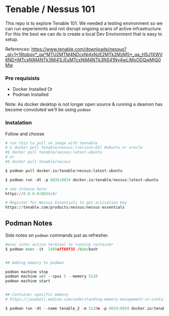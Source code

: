 # Tenable / Nessus 101

This repo is to explore Tenable 101. We needed a testing environment so we can run experiemnts and not disrupt ongoing scans of active infrastructure. For this the best we can do is create a local Dev Environment that is easy to setup. 

References: https://www.tenable.com/downloads/nessus?_gl=1*16tobqy*_ga*MTU2MTM4NDcxNi4xNzE2MTk2MzM5*_ga_HSJ1XWV6ND*MTcxNjM4NTk3Mi41LjEuMTcxNjM4NTk3NS41Ny4wLjMxODQwMjQ0Mw


### Pre requisists

- Docker Installed
Or
- Podman Installed

Note: As docker desktop is not longer open source & running a deamon has become convoluted we'll be using `podman`

### Instalation

Follow and choose 

```python 
# run this to pull an image with tennable 
# $ docker pull tenable/nessus:(version-OS) #ubuntu or oracle
#$ docker pull tenable/nessus:latest-ubuntu
# or
#$ docker pull tenable/nessus

$ podman pull docker.io/tenable/nessus:latest-ubuntu

$ podman run -dt -p 8834:8834 docker.io/tenable/nessus:latest-ubuntu

# see intance here: 
https://0.0.0.0:8834/#/

# Register for Nessus Essentials to get activation key
https://tenable.com/products/nessus/nessus-essentials

```


## Podman Notes

Side notes on `podman` commands just as refresher.

```python
#exec inter active terminal to running container
$ podman exec -it  1489aff68f32 /bin/bash


## Adding memory to podman

podman machine stop
podman machine set --cpus 5 --memory 5120
podman machine start


## Container specific memory
# https://jasebell.medium.com/understanding-memory-management-in-containers-with-podman-e916ea9039df

$ podman run -dt --name tenable_2 -m 5120m -p 8834:8834 docker.io/tenable/nessus:latest-ubuntu


```